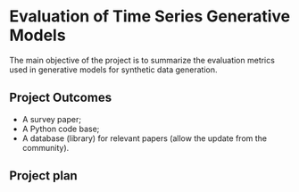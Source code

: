 # Evaluation of Time Series Generative Models

The main objective of the project is to summarize the evaluation metrics used in generative models for synthetic data generation. 

## Project Outcomes
- A survey paper;
- A Python code base;
- A database (library) for relevant papers (allow the update from the community).

## Project plan 
